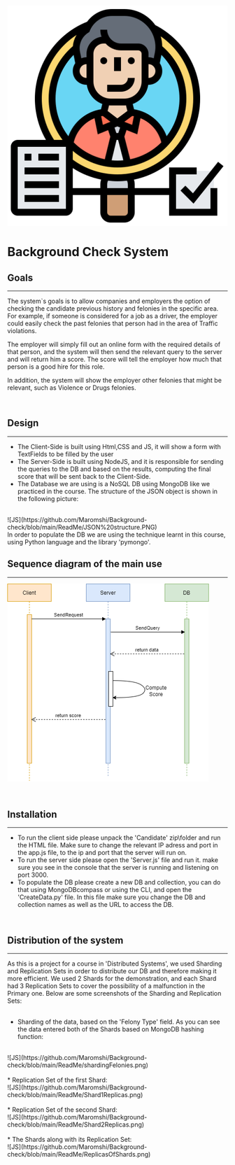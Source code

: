![BG](https://github.com/Maromshi/Background-check/blob/main/ReadMe/BG.png)
# Background Check System

## Goals
***
The system`s goals is to allow companies and employers the option of checking the candidate previous history and felonies in the specific area.
For example, if someone is considered for a job as a driver, the employer could easily check the past felonies that person had in the area of Traffic violations.

The employer will simply fill out an online form with the required details of that person, and the system will then send the relevant query to the server and will return him a score. The score will tell the employer how much that person is a good hire for this role.

In addition, the system will show the employer other felonies that might be relevant, such as Violence or Drugs felonies.

<br/>

## Design
***
* The Client-Side is built using Html,CSS and JS, it will show a form with TextFields to be filled by the user
* The Server-Side is built using NodeJS, and it is responsible for sending the queries to the DB and based on the results, computing the final score that will be sent back to the Client-Side.
* The Database we are using is a NoSQL DB using MongoDB like we practiced in the course. The structure of the JSON object is shown in the following picture:
<br/>
![JS](https://github.com/Maromshi/Background-check/blob/main/ReadMe/JSON%20structure.PNG)
<br/>
In order to populate the DB we are using the technique learnt in this course, using Python language and the library 'pymongo'.

<br/>

## Sequence diagram of the main use
***
![JS](https://github.com/Maromshi/Background-check/blob/main/ReadMe/SequenceDiagram.drawio.png)

<br/>

## Installation
***
* To run the client side please unpack the 'Candidate' zip\folder and run the HTML file. Make sure to change the relevant IP adress and port in the app.js file, to the ip and port that the server will run on.
* To run the server side please open the 'Server.js' file and run it. make sure you see in the console that the server is running and listening on port 3000.
* To populate the DB please create a new DB and collection, you can do that using MongoDBcompass or using the CLI, and open the 'CreateData.py' file. In this file make sure you change the DB and collection names as well as the URL to access the DB.

<br/>

## Distribution of the system
***
As this is a project for a course in 'Distributed Systems', we used Sharding and Replication Sets in order to distribute our DB and therefore making it more efficient. We used 2 Shards for the demonstration, and each Shard had 3 Replication Sets to cover the possibility of a malfunction in the Primary one.
Below are some screenshots of the Sharding and Replication Sets:
<br/>
<br/>
* Sharding of the data, based on the 'Felony Type' field. As you can see the data entered both of the Shards based on MongoDB hashing function:
<br/>
![JS](https://github.com/Maromshi/Background-check/blob/main/ReadMe/shardingFelonies.png)
<br/>
<br/>
* Replication Set of the first Shard:
<br/>
![JS](https://github.com/Maromshi/Background-check/blob/main/ReadMe/Shard1Replicas.png)
<br/>
<br/>
* Replication Set of the second Shard:
<br/>
![JS](https://github.com/Maromshi/Background-check/blob/main/ReadMe/Shard2Replicas.png)
<br/>
<br/>
* The Shards along with its Replication Set:
<br/>
![JS](https://github.com/Maromshi/Background-check/blob/main/ReadMe/ReplicasOfShards.png)
